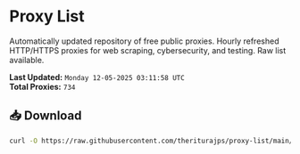 # Proxy List

Automatically updated repository of free public proxies. Hourly refreshed HTTP/HTTPS proxies for web scraping, cybersecurity, and testing. Raw list available.

**Last Updated:** `Monday 12-05-2025 03:11:58 UTC`  
**Total Proxies:** `734`

## 📥 Download
```bash
curl -O https://raw.githubusercontent.com/theriturajps/proxy-list/main/proxies.txt
